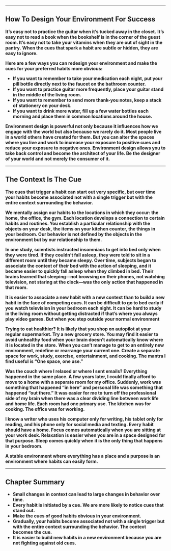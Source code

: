 
---
## **How To Design Your Environment For Success**

**It’s easy not to practice the guitar when it’s tucked away in the closet.**
**It’s easy not to read a book when the bookshelf is in the corner of the guest**
**room. It’s easy not to take your vitamins when they are out of sight in the pantry.**
**When the cues that spark a habit are subtle or hidden, they are easy to ignore.**

**Here are a few ways you can redesign your environment and make the cues**
**for your preferred habits more obvious:**

- **If you want to remember to take your medication each night, put your**
  **pill bottle directly next to the faucet on the bathroom counter.** 
- **If you want to practice guitar more frequently, place your guitar stand**
  **in the middle of the living room.**
- **If you want to remember to send more thank-you notes, keep a stack of**
  **stationery on your desk.**
- **If you want to drink more water, fill up a few water bottles each**
  **morning and place them in common locations around the house.**

**Environment design is powerful not only because it influences how we engage**
**with the world but also because we rarely do it. Most people live in a world**
**others have created for them. But you can alter the spaces where you live and**
**work to increase your exposure to positive cues and reduce your exposure to**
**negative ones. Environment design allows you to take back control and become**
**the architect of your life. Be the designer of your world and not merely the**
**consumer of it.**

---
## **The Context Is The Cue**

**The cues that trigger a habit can start out very specific, but over time your habits**
**become associated not with a single trigger but with the entire context**
**surrounding the behavior.**

**We mentally assign our habits to the locations in which they occur: the home,**
**the office, the gym. Each location develops a connection to certain habits and**
**routines. You establish a particular relationship with the objects on your desk,**
**the items on your kitchen counter, the things in your bedroom. Our behavior is not defined by the objects in the environment but by our relationship to them.**

**In one study, scientists instructed insomniacs to get into bed only when they**
**were tired. If they couldn’t fall asleep, they were told to sit in a different room**
**until they became sleepy. Over time, subjects began to associate the context of**
**their bed with the action of sleeping, and it became easier to quickly fall asleep**
**when they climbed in bed. Their brains learned that sleeping—not browsing on**
**their phones, not watching television, not staring at the clock—was the only**
**action that happened in that room.**

**It is easier to associate a new habit with a new context than to build a new**
**habit in the face of competing cues. It can be difficult to go to bed early if you**
**watch television in your bedroom each night. It can be hard to study in the living**
**room without getting distracted if that’s where you always play video games.**
**But when you step outside your normal environment**

**Trying to eat healthier? It is likely that you shop on autopilot at your regular**
**supermarket. Try a new grocery store. You may find it easier to avoid unhealthy**
**food when your brain doesn’t automatically know where it is located in the store.**
**When you can’t manage to get to an entirely new environment, redefine or**
**rearrange your current one. Create a separate space for work, study, exercise,**
**entertainment, and cooking. The mantra I find useful is “One space, one use.”**

**Was the couch where I relaxed or where I sent emails? Everything**
**happened in the same place. A few years later, I could finally afford to move to a home with a separate room for my office. Suddenly, work was something that happened “in here” and**
**personal life was something that happened “out there.” It was easier for me to**
**turn off the professional side of my brain when there was a clear dividing line**
**between work life and home life. Each room had one primary use. The kitchen**
**was for cooking. The office was for working.**

**I know a writer who uses his computer only for writing, his**
**tablet only for reading, and his phone only for social media and texting. Every**
**habit should have a home. Focus comes automatically when you are**
**sitting at your work desk. Relaxation is easier when you are in a space designed**
**for that purpose. Sleep comes quickly when it is the only thing that happens in**
**your bedroom.**

**A stable environment where everything has a place and a purpose is an**
**environment where habits can easily form.**

---
## **Chapter Summary**

- **Small changes in context can lead to large changes in behavior over**
  **time.**
- **Every habit is initiated by a cue. We are more likely to notice cues that**
  **stand out.**
- **Make the cues of good habits obvious in your environment.**
- **Gradually, your habits become associated not with a single trigger but**
  **with the entire context surrounding the behavior. The context becomes**
  **the cue.**
- **It is easier to build new habits in a new environment because you are**
  **not fighting against old cues.**